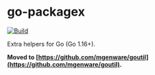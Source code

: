# go-packagex

[![Build](https://github.com/mgenware/go-packagex/actions/workflows/build.yml/badge.svg)](https://github.com/mgenware/go-packagex/actions/workflows/build.yml)

Extra helpers for Go (Go 1.16+).

**Moved to [https://github.com/mgenware/goutil](https://github.com/mgenware/goutil).**
